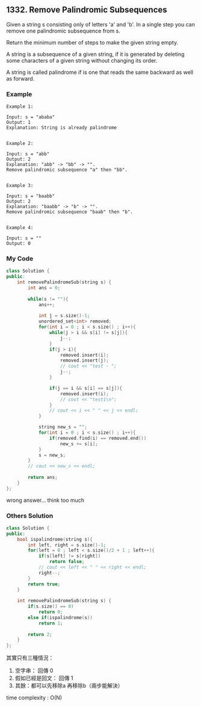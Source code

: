 ## 1332. Remove Palindromic Subsequences

Given a string s consisting only of letters 'a' and 'b'. In a single step you can remove one palindromic subsequence from s.

Return the minimum number of steps to make the given string empty.

A string is a subsequence of a given string, if it is generated by deleting some characters of a given string without changing its order.

A string is called palindrome if is one that reads the same backward as well as forward.


### Example
```
Example 1:

Input: s = "ababa"
Output: 1
Explanation: String is already palindrome


Example 2:

Input: s = "abb"
Output: 2
Explanation: "abb" -> "bb" -> "". 
Remove palindromic subsequence "a" then "bb".


Example 3:

Input: s = "baabb"
Output: 2
Explanation: "baabb" -> "b" -> "". 
Remove palindromic subsequence "baab" then "b".


Example 4:

Input: s = ""
Output: 0
```

### My Code
```c++
class Solution {
public:
    int removePalindromeSub(string s) {
        int ans = 0;
        
        while(s != ""){
            ans++;
            
            int j = s.size()-1;
            unordered_set<int> removed;
            for(int i = 0 ; i < s.size() ; i++){
                while(j > i && s[i] != s[j]){
                    j--;
                }
                if(j > i){
                    removed.insert(i);
                    removed.insert(j);
                    // cout << "test - ";
                    j--;
                }

                if(j == i && s[i] == s[j]){
                    removed.insert(i);
                    // cout << "test1\n";
                }
                // cout << i << " " << j << endl;
            }

            string new_s = "";
            for(int i = 0 ; i < s.size() ; i++){
                if(removed.find(i) == removed.end())
                    new_s += s[i];
            }
            s = new_s;
        }
        // cout << new_s << endl;
        
        return ans;
    }
};
```
wrong answer...
think too much

### Others Solution
```c++
class Solution {
public:
    bool ispalindrome(string s){
        int left, right = s.size()-1;
        for(left = 0 ; left < s.size()/2 + 1 ; left++){
            if(s[left] != s[right])
                return false;
            // cout << left << " " << right << endl;
            right--;
        }
        return true;
    }
    
    int removePalindromeSub(string s) {
        if(s.size() == 0)
            return 0;
        else if(ispalindrome(s))
            return 1;
        
        return 2;
    }
};
```
其實只有三種情況：
1. 空字串： 回傳 0
2. 假如已經是回文： 回傳 1
3. 其餘：都可以先移除a 再移除b（兩步能解決）

time complexity : O(N)